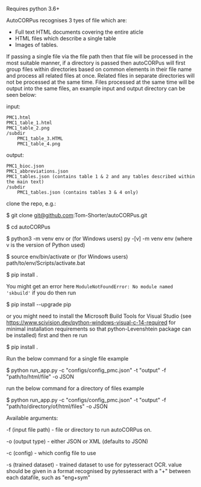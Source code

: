 Requires python 3.6+

AutoCORPus recognises 3 tyes of file which are:

- Full text HTML documents covering the entire aticle
- HTML files which describe a single table
- Images of tables.

If passing a single file via the file path then that file will be processed in the most suitable 
manner, if a directory is passed then autoCORPus will first group files within directories based on common elements in 
their file name and process all related files at once. Related files in separate directories will not be processed at 
the same time. Files processed at the same time will be output into the same files, an example input and output directory
can be seen below:

input:

    PMC1.html
    PMC1_table_1.html
    PMC1_table_2.png
    /subdir
        PMC1_table_3.HTML
        PMC1_table_4.png

output:

    PMC1_bioc.json
    PMC1_abbreviations.json
    PMC1_tables.json (contains table 1 & 2 and any tables described within the main text)
    /subdir
        PMC1_tables.json (contains tables 3 & 4 only)
        
clone the repo, e.g.:

$ git clone git@github.com:Tom-Shorter/autoCORPus.git

$ cd autoCORPus

$ python3 -m venv env or (for Windows users) py -[v] -m venv env (where v is the version of Python used)

$ source env/bin/activate or (for Windows users) path/to/env/Scripts/activate.bat

$ pip install .

You might get an error here `ModuleNotFoundError: No module named 'skbuild'` if you do then run 

$ pip install --upgrade pip 

or you might need to install the Microsoft Build Tools for Visual Studio 
(see https://www.scivision.dev/python-windows-visual-c-14-required for minimal installation requirements so that python-Levenshtein package can be installed)
first and then re run 

$ pip install .

Run the below command for a single file example

$ python run_app.py -c "configs/config_pmc.json" -t "output" -f "path/to/html/file" -o JSON

run the below command for a directory of files example

$  python run_app.py -c "configs/config_pmc.json" -t "output" -f "path/to/directory/of/html/files" -o JSON

Available arguments:

-f (input file path) - file or directory to run autoCORPus on.

-o (output type) - either JSON or XML (defaults to JSON)

-c (config) - which config file to use

-s (trained dataset) - trained dataset to use for pytesseract OCR. value should be given in a format
    recognised by pytesseract with a "+" between each datafile, such as "eng+sym"

